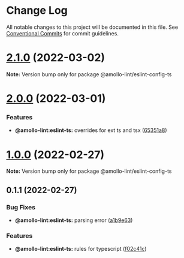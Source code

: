 # Change Log

All notable changes to this project will be documented in this file.
See [Conventional Commits](https://conventionalcommits.org) for commit guidelines.

# [2.1.0](https://github.com/amollo-ui/amollo-lint/compare/@amollo-lint/eslint-config-ts@2.0.0...@amollo-lint/eslint-config-ts@2.1.0) (2022-03-02)

**Note:** Version bump only for package @amollo-lint/eslint-config-ts





# [2.0.0](https://github.com/amollo-ui/amollo-lint/compare/@amollo-lint/eslint-config-ts@1.0.0...@amollo-lint/eslint-config-ts@2.0.0) (2022-03-01)


### Features

* **@amollo-lint:eslint-ts:** overrides for ext ts and tsx ([65351a8](https://github.com/amollo-ui/amollo-lint/commit/65351a87cd17b7aa6e79208070885997af82ba11))





# [1.0.0](https://github.com/amollo-ui/amollo-lint/compare/@amollo-lint/eslint-config-ts@0.1.1...@amollo-lint/eslint-config-ts@1.0.0) (2022-02-27)

**Note:** Version bump only for package @amollo-lint/eslint-config-ts





## 0.1.1 (2022-02-27)


### Bug Fixes

* **@amollo-lint:eslint-ts:** parsing error ([a1b9e63](https://github.com/amollo-ui/amollo-lint/commit/a1b9e63ae2900210ea6cb832446ff5deecf535a6))


### Features

* **@amollo-lint:eslint-ts:** rules for typescript ([f02c41c](https://github.com/amollo-ui/amollo-lint/commit/f02c41c5b55ef079b345f71474527726be05b416))
